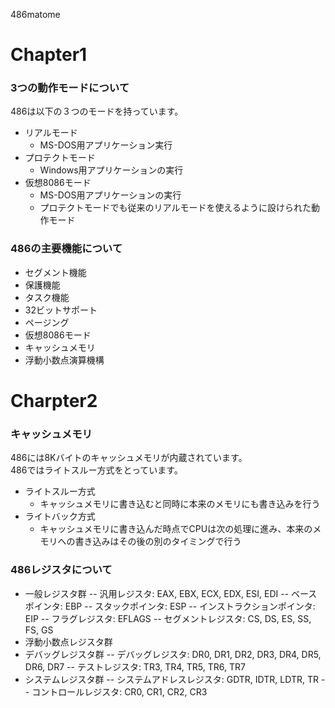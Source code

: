 486matome

# Chapter1


### 3つの動作モードについて
486は以下の３つのモードを持っています。
* リアルモード
	* MS-DOS用アプリケーション実行
* プロテクトモード
	* Windows用アプリケーションの実行
* 仮想8086モード
	* MS-DOS用アプリケーションの実行
	* プロテクトモードでも従来のリアルモードを使えるように設けられた動作モード


### 486の主要機能について
- セグメント機能
- 保護機能
- タスク機能
- 32ビットサポート
- ページング
- 仮想8086モード
- キャッシュメモリ
- 浮動小数点演算機構

# Charpter2

### キャッシュメモリ
486には8Kバイトのキャッシュメモリが内蔵されています。  
486ではライトスルー方式をとっています。
* ライトスルー方式
	* キャッシュメモリに書き込むと同時に本来のメモリにも書き込みを行う
* ライトバック方式
	* キャッシュメモリに書き込んだ時点でCPUは次の処理に進み、本来のメモリへの書き込みはその後の別のタイミングで行う

### 486レジスタについて
- 一般レジスタ群
-- 汎用レジスタ: EAX, EBX, ECX, EDX, ESI, EDI
-- ベースポインタ: EBP
-- スタックポインタ: ESP
-- インストラクションポインタ: EIP
-- フラグレジスタ: EFLAGS
-- セグメントレジスタ: CS, DS, ES, SS, FS, GS
- 浮動小数点レジスタ群
- デバッグレジスタ群
-- デバッグレジスタ: DR0, DR1, DR2, DR3, DR4, DR5, DR6, DR7
-- テストレジスタ: TR3, TR4, TR5, TR6, TR7
- システムレジスタ群
-- システムアドレスレジスタ: GDTR, IDTR, LDTR, TR
-- コントロールレジスタ: CR0, CR1, CR2, CR3


